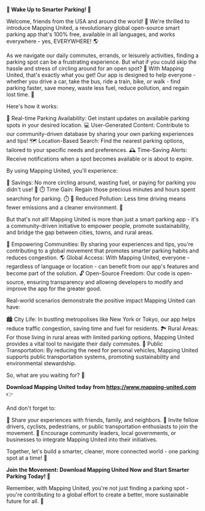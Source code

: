 **🚨 Wake Up to Smarter Parking! 🚨**

Welcome, friends from the USA and around the world! 👋 We're thrilled to introduce Mapping United, a revolutionary global open-source smart parking app that's 100% free, available in all languages, and works everywhere - yes, EVERYWHERE! 🌎

As we navigate our daily commutes, errands, or leisurely activities, finding a parking spot can be a frustrating experience. But what if you could skip the hassle and stress of circling around for an open spot? 🚗 With Mapping United, that's exactly what you get! Our app is designed to help everyone - whether you drive a car, take the bus, ride a train, bike, or walk - find parking faster, save money, waste less fuel, reduce pollution, and regain lost time. 💪

Here's how it works:

📍 Real-time Parking Availability: Get instant updates on available parking spots in your desired location.
💻 User-Generated Content: Contribute to our community-driven database by sharing your own parking experiences and tips!
🗺️ Location-Based Search: Find the nearest parking options, tailored to your specific needs and preferences.
🕰️ Time-Saving Alerts: Receive notifications when a spot becomes available or is about to expire.

By using Mapping United, you'll experience:

💸 Savings: No more circling around, wasting fuel, or paying for parking you didn't use! 💸
⏱️ Time Gain: Regain those precious minutes and hours spent searching for parking. ⏱️
🌿 Reduced Pollution: Less time driving means fewer emissions and a cleaner environment. 🌿

But that's not all! Mapping United is more than just a smart parking app - it's a community-driven initiative to empower people, promote sustainability, and bridge the gap between cities, towns, and rural areas.

💪 Empowering Communities: By sharing your experiences and tips, you're contributing to a global movement that promotes smarter parking habits and reduces congestion.
🌎 Global Access: With Mapping United, everyone - regardless of language or location - can benefit from our app's features and become part of the solution.
🔓 Open-Source Freedom: Our code is open-source, ensuring transparency and allowing developers to modify and improve the app for the greater good.

Real-world scenarios demonstrate the positive impact Mapping United can have:

🏙️ City Life: In bustling metropolises like New York or Tokyo, our app helps reduce traffic congestion, saving time and fuel for residents.
🏞️ Rural Areas: For those living in rural areas with limited parking options, Mapping United provides a vital tool to navigate their daily commutes.
🚌 Public Transportation: By reducing the need for personal vehicles, Mapping United supports public transportation systems, promoting sustainability and environmental stewardship.

So, what are you waiting for? 🤔

**Download Mapping United today from https://www.mapping-united.com** 👉

And don't forget to:

💬 Share your experiences with friends, family, and neighbors.
📱 Invite fellow drivers, cyclists, pedestrians, or public transportation enthusiasts to join the movement.
🌟 Encourage community leaders, local governments, or businesses to integrate Mapping United into their initiatives.

Together, let's build a smarter, cleaner, more connected world - one parking spot at a time! 🚀

**Join the Movement: Download Mapping United Now and Start Smarter Parking Today! 🎉**

Remember, with Mapping United, you're not just finding a parking spot - you're contributing to a global effort to create a better, more sustainable future for all. 🌟
